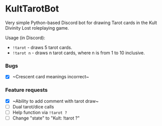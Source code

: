 # KultTarotBot
Very simple Python-based Discord bot for drawing Tarot cards in the Kult Divinity Lost roleplaying game.

Usage (in Discord): 
- `!tarot` - draws 5 tarot cards.
- `!tarot n` - draws n tarot cards, where n is from 1 to 10 inclusive.

### Bugs
- [x] ~Crescent card meanings incorrect~

### Feature requests
- [x] ~Ability to add comment with tarot draw~
- [ ] Dual tarot/dice calls
- [ ] Help function via `!tarot ?`
- [ ] Change "state" to "Kult: !tarot ?"
